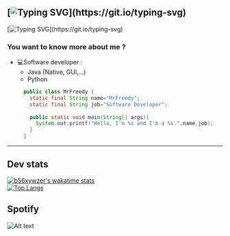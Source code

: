 ## [![Typing SVG](https://readme-typing-svg.herokuapp.com?font=Jost&size=30&pause=1000&color=F7F7F7&background=FFFFFF00&width=700&lines=Hello+I'm+Arthur+%F0%9F%91%8B+!)](https://git.io/typing-svg)
</p>

[![Typing SVG](https://readme-typing-svg.herokuapp.com?font=Jost&size=30&pause=1000&color=2C9AF7&background=FFFFFF00&width=700&lines=I'm+a+french+Java+and+Python+developer.)](https://git.io/typing-svg)
### You want to know more about me ?

* 💻Software developer :
    - Java (Native, GUI,...)
    - Python
  ```java
    public class MrFreedy {
      static final String name="MrFreedy";
      static final String job="Software Developer";
      
      public static void main(String[] args){
        System.out.printf("Hello, I'm %s and I'm a %s.",name,job);
      } 
    }
  ```
***

## Dev stats
[![b56xywzer's wakatime stats](https://github-readme-stats.vercel.app/api/wakatime?username=mrfreedy_tls)](https://github.com/anuraghazra/github-readme-stats)<br>
[![Top Langs](https://github-readme-stats.vercel.app/api/top-langs/?username=mrfreedy&layout=compact)](https://github.com/anuraghazra/github-readme-stats)

## Spotify

![Alt text](https://spotify-recently-played-readme.vercel.app/api?user=mrfreedy&count=5)
